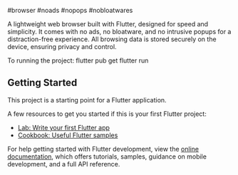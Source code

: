 #browser #noads #nopops #nobloatwares

A lightweight web browser built with Flutter, designed for speed and simplicity.
It comes with no ads, no bloatware, and no intrusive popups for a distraction-free experience.
All browsing data is stored securely on the device, ensuring privacy and control.


To running the project:
flutter pub get
flutter run

## Getting Started

This project is a starting point for a Flutter application.

A few resources to get you started if this is your first Flutter project:

- [Lab: Write your first Flutter app](https://docs.flutter.dev/get-started/codelab)
- [Cookbook: Useful Flutter samples](https://docs.flutter.dev/cookbook)

For help getting started with Flutter development, view the
[online documentation](https://docs.flutter.dev/), which offers tutorials,
samples, guidance on mobile development, and a full API reference.
